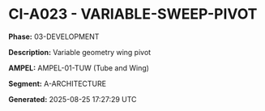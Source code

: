 # CI-A023 - VARIABLE-SWEEP-PIVOT

**Phase:** 03-DEVELOPMENT

**Description:** Variable geometry wing pivot

**AMPEL:** AMPEL-01-TUW (Tube and Wing)

**Segment:** A-ARCHITECTURE

**Generated:** 2025-08-25 17:27:29 UTC
